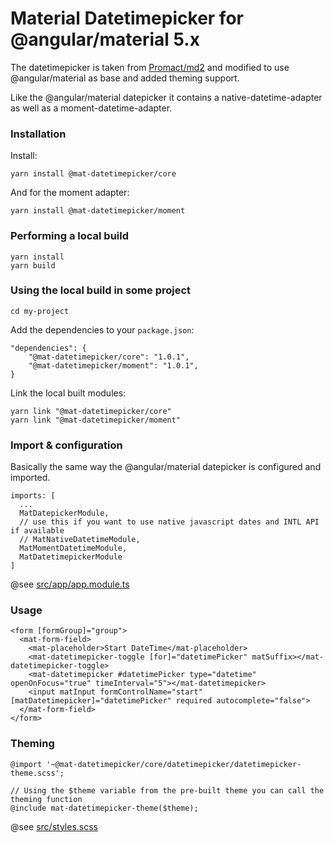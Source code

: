 # Material Datetimepicker for @angular/material 5.x

The datetimepicker is taken from [Promact/md2](https://github.com/Promact/md2) and modified to use @angular/material as base and added theming support.

Like the @angular/material datepicker it contains a native-datetime-adapter as well as a moment-datetime-adapter.

### Installation
Install:
```
yarn install @mat-datetimepicker/core
```
And for the moment adapter:
```
yarn install @mat-datetimepicker/moment
``` 

### Performing a local build
```
yarn install
yarn build
``` 

### Using the local build in some project
```
cd my-project
``` 
Add the dependencies to your `package.json`:
```
"dependencies": {
    "@mat-datetimepicker/core": "1.0.1",
    "@mat-datetimepicker/moment": "1.0.1",
}
```
Link the local built modules:
```
yarn link "@mat-datetimepicker/core"
yarn link "@mat-datetimepicker/moment"
``` 

### Import  & configuration
Basically the same way the @angular/material datepicker is configured and imported.

```
imports: [
  ...
  MatDatepickerModule,
  // use this if you want to use native javascript dates and INTL API if available
  // MatNativeDatetimeModule,
  MatMomentDatetimeModule,
  MatDatetimepickerModule
]
```

@see [src/app/app.module.ts](src/app/app.module.ts)

### Usage
```
<form [formGroup]="group">
  <mat-form-field>
    <mat-placeholder>Start DateTime</mat-placeholder>
    <mat-datetimepicker-toggle [for]="datetimePicker" matSuffix></mat-datetimepicker-toggle>
    <mat-datetimepicker #datetimePicker type="datetime" openOnFocus="true" timeInterval="5"></mat-datetimepicker>
    <input matInput formControlName="start" [matDatetimepicker]="datetimePicker" required autocomplete="false">
  </mat-form-field>
</form>
```
### Theming
```
@import '~@mat-datetimepicker/core/datetimepicker/datetimepicker-theme.scss';

// Using the $theme variable from the pre-built theme you can call the theming function
@include mat-datetimepicker-theme($theme);
```
@see [src/styles.scss](src/styles.scss)

